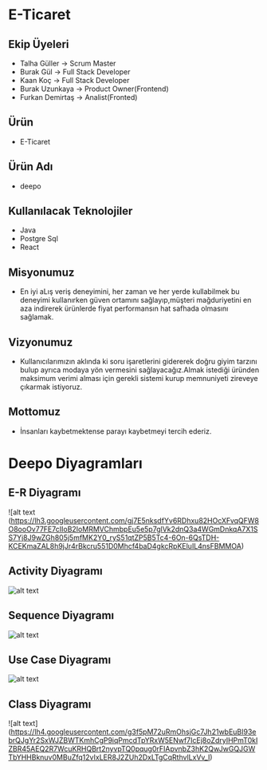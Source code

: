 # E-Ticaret


## Ekip Üyeleri

- Talha Güller -> Scrum Master
- Burak Gül -> Full Stack Developer
- Kaan Koç -> Full Stack Developer
- Burak Uzunkaya -> Product Owner(Frontend)
- Furkan Demirtaş -> Analist(Fronted)


## Ürün

- E-Ticaret

## Ürün Adı

- deepo

## Kullanılacak Teknolojiler

- Java
- Postgre Sql
- React

## Misyonumuz

- En iyi aLış veriş deneyimini, her zaman ve her yerde kullabilmek bu deneyimi kullanırken güven ortamını sağlayıp,müşteri mağduriyetini en aza indirerek ürünlerde fiyat performansın hat safhada olmasını sağlamak.

## Vizyonumuz

- Kullanıcılarımızın aklında ki soru işaretlerini gidererek doğru giyim tarzını bulup ayrıca modaya yön vermesini sağlayacağız.Almak istediği üründen maksimum verimi alması için gerekli sistemi kurup memnuniyeti zireveye çıkarmak istiyoruz.

## Mottomuz

- İnsanları kaybetmektense parayı kaybetmeyi tercih ederiz.



# Deepo Diyagramları

## E-R Diyagramı

![alt text (https://lh3.googleusercontent.com/gj7E5nksdfYv6RDhxu82HOcXFvqQFW8O8ooOv77FE7cIIoB2IoMRMVChmbpEu5e5p7glVk2dnQ3a4WGmDnkqA7X1SS7Yj8J9wZGh805j5mfMK2Y0_ryS51qtZP5B5Tc4-6On-6QsTDH-KCEKmaZAL8h9jJr4rBkcru551D0Mhcf4baD4gkcRpKEluIL4nsFBMMOA)

## Activity Diyagramı

![alt text](https://lh4.googleusercontent.com/1cqPY5ri66znNlbqSjMWGXKy338o9_6HNoP7Zvzt4on75JMp_s7M5QiSGAkMjsJG6U_8wZF8LgvRg_HiPjHX14TVXyi27yMpDtACncVgDBhpgYxToXxn6lp-vRqbBzKgK0r_fDRugnCO43ZBYTrr2uJQTcnDcIhsVcIRx3e4xueUyfV_mZzen7lejBkbz7OC2KWt)


## Sequence Diyagramı


![alt text](https://lh3.googleusercontent.com/0qdd8R0uhLnF-KI3G8MBpjvFgh3Koool2eBr67MlM5Xw57rpQskdQ_ZRc4FR5OUt9R4NZUGTHmNBb-vUkUzfKIcC485jQy4ul8EFqGKALM3-I6iUUwp6EM0jC9ZLCnGgVy2LCEw0rcT-2ovJ515ER4eiMYaAMWVPTLzLFDPRK2JKslLL2zTjhXkpKlOeBXh8filB)

## Use Case Diyagramı

![alt text](https://lh5.googleusercontent.com/Cz-v91IeFUyyFsoApPw3fJbW4elwUUIug3uXA18rFHIJZu1ZQhmQ8XUojVBvGVfVs3Cg7yh3wWl-zEPTA32JWgvXoIKFplkxd8gXlCk20QDltGcRcYrnIWIloyvPfvRsUbO3Q-Y1-_z1MmOixTIWGnDfc33T8MAyhkWNTk_NfwtODZ04ELEeFIihrCX2bOcSMYHF)

## Class Diyagramı

![alt text]
(https://lh4.googleusercontent.com/g3f5pM72uRmOhsjGc7Jh21wbEuBI93ebrQJgYr2SxWJZBWTKmhCgP9iqPmcdTpYRxW5ENwf7IcEj8oZdryIHPmT0kIZBR45AEQ2R7WcuKRHQBrt2nyvpTQ0pqug0rFIApvnbZ3hK2QwJwGQJGWTbYHHBknuv0MBuZfq12vIxLER8J2ZUh2DxLTgCqRthvlLxVv_I)
